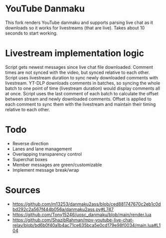 # YouTube Danmaku
This fork renders YouTube danmaku and supports parsing live chat as it downloads so it works for livestreams (that are live).
Takes about 10 seconds to start working.

# Livestream implementation logic
Script gets newest messages since live chat file downloaded. Comment times are not synced with the video, but synced relative to each other. Script uses livestream duration to sync newly downloaded comments with livestream. YT-DLP downloads comments in batches, so syncing the whole batch to one point of time (livestream duration) would display comments all at once. Script uses the last comment of each batch to calculate the offset between stream and newly downloaded comments. Offset is applied to each comment to sync them with the livestream and maintain their timing relative to each other.

# Todo
- Reverse direction
- Lanes and lane management
- Overlapping transparency control
- Superchat boxes
- Member messages are green/customizable
- Implement message break/wrap

# Sources
- https://github.com/m13253/danmaku2ass/blob/ced881747670c2eb1c0dbd292c2a567f444b056a/danmaku2ass.py#L747
- https://github.com/Tony15246/uosc_danmaku/blob/main/render.lua
- https://github.com/ShazibRahman/mpv-youtube-live-chat-relay/blob/bd6b0f40a1b4ac71ce635bca5e0cd179e98f0034/main.lua#L104
